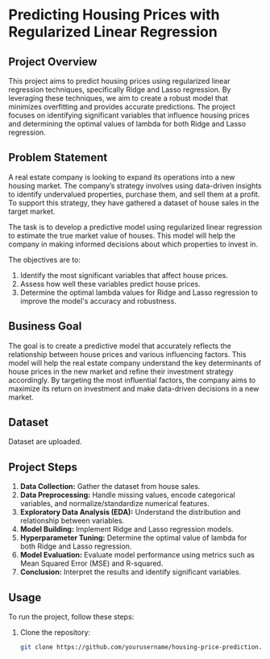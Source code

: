 # Predicting Housing Prices with Regularized Linear Regression

## Project Overview
This project aims to predict housing prices using regularized linear regression techniques, specifically Ridge and Lasso regression. By leveraging these techniques, we aim to create a robust model that minimizes overfitting and provides accurate predictions. The project focuses on identifying significant variables that influence housing prices and determining the optimal values of lambda for both Ridge and Lasso regression.

## Problem Statement
A real estate company is looking to expand its operations into a new housing market. The company’s strategy involves using data-driven insights to identify undervalued properties, purchase them, and sell them at a profit. To support this strategy, they have gathered a dataset of house sales in the target market.

The task is to develop a predictive model using regularized linear regression to estimate the true market value of houses. This model will help the company in making informed decisions about which properties to invest in.

The objectives are to:
1. Identify the most significant variables that affect house prices.
2. Assess how well these variables predict house prices.
3. Determine the optimal lambda values for Ridge and Lasso regression to improve the model's accuracy and robustness.

## Business Goal
The goal is to create a predictive model that accurately reflects the relationship between house prices and various influencing factors. This model will help the real estate company understand the key determinants of house prices in the new market and refine their investment strategy accordingly. By targeting the most influential factors, the company aims to maximize its return on investment and make data-driven decisions in a new market.

## Dataset
Dataset are uploaded.

## Project Steps
1. **Data Collection:** Gather the dataset from house sales.
2. **Data Preprocessing:** Handle missing values, encode categorical variables, and normalize/standardize numerical features.
3. **Exploratory Data Analysis (EDA):** Understand the distribution and relationship between variables.
4. **Model Building:** Implement Ridge and Lasso regression models.
5. **Hyperparameter Tuning:** Determine the optimal value of lambda for both Ridge and Lasso regression.
6. **Model Evaluation:** Evaluate model performance using metrics such as Mean Squared Error (MSE) and R-squared.
7. **Conclusion:** Interpret the results and identify significant variables.

## Usage
To run the project, follow these steps:
1. Clone the repository:
   ```bash
   git clone https://github.com/yourusername/housing-price-prediction.git
